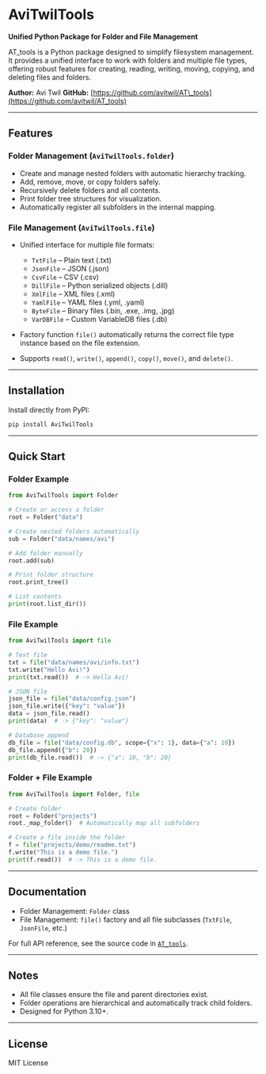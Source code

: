 
# AviTwilTools

**Unified Python Package for Folder and File Management**

AT_tools is a Python package designed to simplify filesystem management. It provides a unified interface to work with folders and multiple file types, offering robust features for creating, reading, writing, moving, copying, and deleting files and folders.

**Author:** Avi Twil
**GitHub:** [https://github.com/avitwil/AT\_tools](https://github.com/avitwil/AT_tools)

---

## Features

### Folder Management (`AviTwilTools.folder`)

* Create and manage nested folders with automatic hierarchy tracking.
* Add, remove, move, or copy folders safely.
* Recursively delete folders and all contents.
* Print folder tree structures for visualization.
* Automatically register all subfolders in the internal mapping.

### File Management (`AviTwilTools.file`)

* Unified interface for multiple file formats:

  * `TxtFile` – Plain text (.txt)
  * `JsonFile` – JSON (.json)
  * `CsvFile` – CSV (.csv)
  * `DillFile` – Python serialized objects (.dill)
  * `XmlFile` – XML files (.xml)
  * `YamlFile` – YAML files (.yml, .yaml)
  * `ByteFile` – Binary files (.bin, .exe, .img, .jpg)
  * `VarDBFile` – Custom VariableDB files (.db)
* Factory function `file()` automatically returns the correct file type instance based on the file extension.
* Supports `read()`, `write()`, `append()`, `copy()`, `move()`, and `delete()`.

---

## Installation

Install directly from PyPI:

```bash
pip install AviTwilTools
```

---

## Quick Start

### Folder Example

```python
from AviTwilTools import Folder

# Create or access a folder
root = Folder("data")

# Create nested folders automatically
sub = Folder("data/names/avi")

# Add folder manually
root.add(sub)

# Print folder structure
root.print_tree()

# List contents
print(root.list_dir())
```

### File Example

```python
from AviTwilTools import file

# Text file
txt = file("data/names/avi/info.txt")
txt.write("Hello Avi!")
print(txt.read())  # -> Hello Avi!

# JSON file
json_file = file("data/config.json")
json_file.write({"key": "value"})
data = json_file.read()
print(data)  # -> {"key": "value"}

# Database append
db_file = file("data/config.db", scope={"x": 1}, data={"a": 10})
db_file.append({"b": 20})
print(db_file.read())  # -> {"a": 10, "b": 20}
```

### Folder + File Example

```python
from AviTwilTools import Folder, file

# Create folder
root = Folder("projects")
root._map_folder()  # Automatically map all subfolders

# Create a file inside the folder
f = file("projects/demo/readme.txt")
f.write("This is a demo file.")
print(f.read())  # -> This is a demo file.
```

---

## Documentation

* Folder Management: `Folder` class
* File Management: `file()` factory and all file subclasses (`TxtFile`, `JsonFile`, etc.)

For full API reference, see the source code in [`AT_tools`](https://github.com/avitwil/AT_tools).

---

## Notes

* All file classes ensure the file and parent directories exist.
* Folder operations are hierarchical and automatically track child folders.
* Designed for Python 3.10+.

---

## License

MIT License


